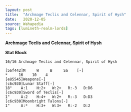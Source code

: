 ```yaml
---
layout: post
title:  "Archmage Teclis and Celennar, Spirit of Hysh"
date:   2020-12-05
source: Wahapedia
tags: [lumineth-realm-lords]
---
```


**Archmage Teclis and Celennar, Spirit of Hysh**

**Stat Block**
```
16/16 Archmage Teclis and Celennar, Spirit of Hysh
```

```
[56f442]M     W     B     Sa    [-]
*     16    10    4     
[e85545]Weapons[-]
[c6c930]Lunar Staff[-]
18"    A:1    H:2+   W:2+   R:-3   D:D6  
[c6c930]Sword of Teclis[-]
1"     A:2    H:4+   W:2+   R:-3   D:D3  
[c6c930]Moonbright Talons[-]
1"     A:*    H:3+   W:3+   R:-2   D:2   
```



